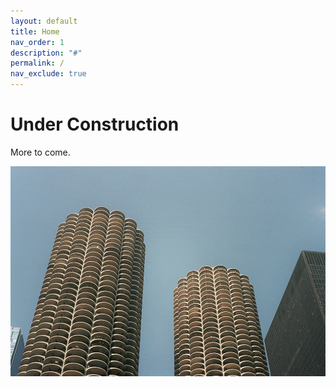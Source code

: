 ```yaml
---
layout: default
title: Home
nav_order: 1
description: "#"
permalink: /
nav_exclude: true
---
```


# Under Construction


More to come.

![Marina City, in Chicago, IL.](marina_city.jpg)
